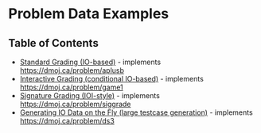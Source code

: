 # Problem Data Examples

## Table of Contents
* [Standard Grading (IO-based)](/standard/aplusb) - implements <https://dmoj.ca/problem/aplusb>
* [Interactive Grading (conditional IO-based)](/interactive/game1) - implements <https://dmoj.ca/problem/game1>
* [Signature Grading (IOI-style)](/signature/siggrade) - implements <https://dmoj.ca/problem/siggrade>
* [Generating IO Data on the Fly (large testcase generation)](/generator/ds3) - implements <https://dmoj.ca/problem/ds3>
